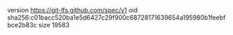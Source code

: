 version https://git-lfs.github.com/spec/v1
oid sha256:c01bacc520ba1e5d6427c29f900c68728171639654a195980b1feebfbce2b83c
size 19583
